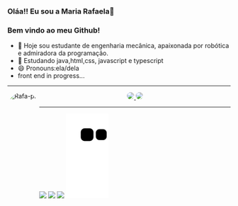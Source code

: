 ### Oláa!! Eu sou a Maria Rafaela👋
###  Bem vindo ao meu Github!

- 🔭 Hoje sou estudante de engenharia mecânica, apaixonada por robótica e admiradora da programação.
- 📘 Estudando java,html,css, javascript e typescript
- 😄 Pronouns:ela/dela
- front end in progress...

----------------------------------------------------------------------------------------------------------------------------------------------------------------------------------------------------------------------------------------------------------------------------------------------------------------------------

<div>
 
 <img align="left" alt="Rafa-pic" height="120" style="border-radius:80px;" src="https://i.picasion.com/pic92/e566a5c182160bb6427ff4220d00c0a8.gif">
</div>
  

 
  
<div align="center">
  
  <a href="https://github.com/RaF4ela">
  <img height="130em" style="border-radius:80px;" src="https://github-readme-stats.vercel.app/api?username=RaF4ela&show_icons=true&theme=algolia&include_all_commits=true&count_private=true"/>
  <img height="130em" style="border-radius:80px;" src="https://github-readme-stats.vercel.app/api/top-langs/?username=RaF4ela&layout=compact&langs_count=7&theme=algolia"/>
   
   
   ----------------------------------------------------------------------------------------------------------------------------------------------------------------------------------------------------------------------------------------------------------------------------------------------------------------------------
</div>
 
 <div> 
  
  <a align="center" href="https://www.instagram.com/rafaaela_arrud/" target="_blank"><img src="https://img.shields.io/badge/-Instagram-%23E4405F?style=for-the-badge&logo=instagram&logoColor=white" target="_blank"></a>
   <a align="center" href = "mailto:rafaelarruda150@gmail.com"><img src="https://img.shields.io/badge/-Gmail-%23333?style=for-the-badge&logo=gmail&logoColor=white" target="_blank"></a>
  <a align="center" href="https://www.linkedin.com/in/rafaela-arruda" target="_blank"><img src="https://img.shields.io/badge/-LinkedIn-%230077B5?style=for-the-badge&logo=linkedin&logoColor=white" target="_blank"></a> 
 ![Snake animation](https://github.com/RaF4ela/RaF4ela/blob/output/github-contribution-grid-snake.svg)
 
</div>
 
 
 
 
 
 

  
 
 
 
 
 
 
  
